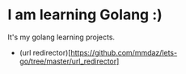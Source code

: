 # I am learning Golang :)


It's my golang learning projects.

- (url redirector)[https://github.com/mmdaz/lets-go/tree/master/url_redirector]
